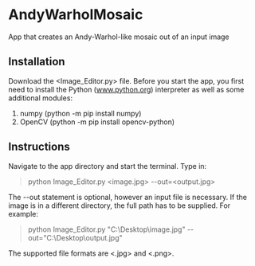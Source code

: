 # AndyWarholMosaic
App that creates an Andy-Warhol-like mosaic out of an input image

## Installation
Download the <Image_Editor.py> file. Before you start the app, you first need to install the Python (www.python.org) interpreter as well as some additional modules:
1. numpy (python -m pip install numpy)
2. OpenCV (python -m pip install opencv-python)

## Instructions
Navigate to the app directory and start the terminal. Type in:

> python Image_Editor.py <image.jpg> --out=<output.jpg>

The --out statement is optional, however an input file is necessary. If the image is in a different directory, the full path has to be supplied. For example:

> python Image_Editor.py "C:\Desktop\image.jpg" --out="C:\Desktop\output.jpg"

The supported file formats are <.jpg> and <.png>.
